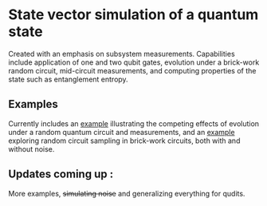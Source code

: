 # State vector simulation of a quantum state

Created with an emphasis on subsystem measurements. Capabilities include application of one and two qubit gates, evolution under a brick-work random circuit, mid-circuit measurements, and computing properties of the state such as entanglement entropy.


## Examples

Currently includes an [example](examples/measurement_induced_transition.ipynb) illustrating the competing effects of evolution under a random quantum circuit and measurements, and an [example](examples/random_circuit_sampling.ipynb) exploring random circuit sampling in brick-work circuits, both with and without noise.


## Updates coming up :

More examples, ~~simulating noise~~ and generalizing everything for qudits.

